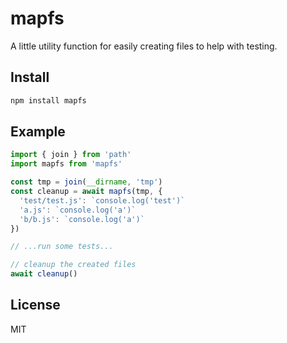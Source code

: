 # mapfs

A little utility function for easily creating files to help with testing.

## Install

```bash
npm install mapfs
```

## Example

```ts
import { join } from 'path'
import mapfs from 'mapfs'

const tmp = join(__dirname, 'tmp')
const cleanup = await mapfs(tmp, {
  'test/test.js': `console.log('test')`
  'a.js': `console.log('a')`
  'b/b.js': `console.log('a')`
})

// ...run some tests...

// cleanup the created files
await cleanup()
```

## License

MIT
